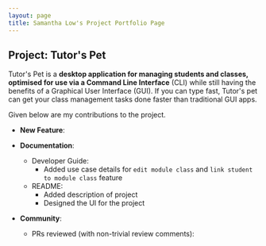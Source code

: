 ```yaml
---
layout: page
title: Samantha Low's Project Portfolio Page
---
```


## Project: Tutor's Pet

Tutor's Pet is a **desktop application for managing students and classes, optimised for use via a Command Line Interface** (CLI) while still having the benefits of a Graphical User Interface (GUI).
If you can type fast, Tutor's pet can get your class management tasks done faster than traditional GUI apps.

Given below are my contributions to the project.

* **New Feature**:

* **Documentation**:
  * Developer Guide:
    * Added use case details for `edit module class` and `link student to module class` feature
  * README:
    * Added description of project
    * Designed the UI for the project

* **Community**:
  * PRs reviewed (with non-trivial review comments):
